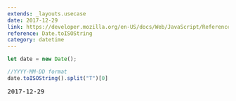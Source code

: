 ```yaml
---
extends: _layouts.usecase
date: 2017-12-29
link: https://developer.mozilla.org/en-US/docs/Web/JavaScript/Reference/Global_Objects/Date/toISOString
reference: Date.toISOString
category: datetime
---
```



```javascript
let date = new Date();

//YYYY-MM-DD format
date.toISOString().split("T")[0]
```
<pre class="output">2017-12-29</pre>
